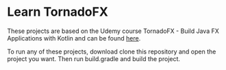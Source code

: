 # Learn TornadoFX

These projects are based on the Udemy course TornadoFX - Build Java FX Applications with Kotlin and can be found [here](https://www.udemy.com/course/tornadofx-javafx-kotlin/).  

To run any of these projects, download clone this repository and open the project you want. Then run build.gradle and build the project.
